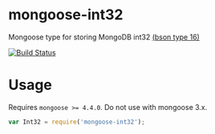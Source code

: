 # mongoose-int32

Mongoose type for storing MongoDB int32 [(bson type 16)](http://bsonspec.org/spec.html)

[![Build Status](https://travis-ci.org/vkarpov15/mongoose-int32.svg?branch=master)](https://travis-ci.org/vkarpov15/mongoose-int32)

# Usage

Requires `mongoose >= 4.4.0`. Do not use with mongoose 3.x.

```javascript
var Int32 = require('mongoose-int32');
```
